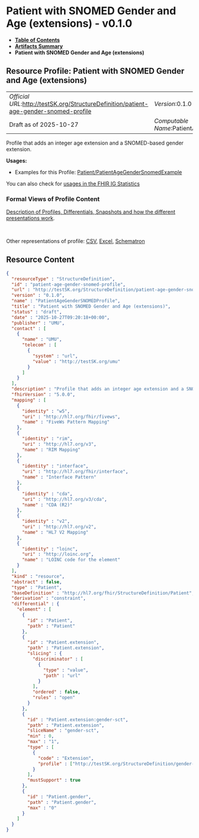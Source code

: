 # Patient with SNOMED Gender and Age (extensions) - v0.1.0

* [**Table of Contents**](toc.md)
* [**Artifacts Summary**](artifacts.md)
* **Patient with SNOMED Gender and Age (extensions)**

## Resource Profile: Patient with SNOMED Gender and Age (extensions) 

| | |
| :--- | :--- |
| *Official URL*:http://testSK.org/StructureDefinition/patient-age-gender-snomed-profile | *Version*:0.1.0 |
| Draft as of 2025-10-27 | *Computable Name*:PatientAgeGenderSNOMEDProfile |

 
Profile that adds an integer age extension and a SNOMED-based gender extension. 

**Usages:**

* Examples for this Profile: [Patient/PatientAgeGenderSnomedExample](Patient-PatientAgeGenderSnomedExample.md)

You can also check for [usages in the FHIR IG Statistics](https://packages2.fhir.org/xig/SKtestIG|current/StructureDefinition/patient-age-gender-snomed-profile)

### Formal Views of Profile Content

 [Description of Profiles, Differentials, Snapshots and how the different presentations work](http://build.fhir.org/ig/FHIR/ig-guidance/readingIgs.html#structure-definitions). 

 

Other representations of profile: [CSV](StructureDefinition-patient-age-gender-snomed-profile.csv), [Excel](StructureDefinition-patient-age-gender-snomed-profile.xlsx), [Schematron](StructureDefinition-patient-age-gender-snomed-profile.sch) 



## Resource Content

```json
{
  "resourceType" : "StructureDefinition",
  "id" : "patient-age-gender-snomed-profile",
  "url" : "http://testSK.org/StructureDefinition/patient-age-gender-snomed-profile",
  "version" : "0.1.0",
  "name" : "PatientAgeGenderSNOMEDProfile",
  "title" : "Patient with SNOMED Gender and Age (extensions)",
  "status" : "draft",
  "date" : "2025-10-27T09:20:18+00:00",
  "publisher" : "UMU",
  "contact" : [
    {
      "name" : "UMU",
      "telecom" : [
        {
          "system" : "url",
          "value" : "http://testSK.org/umu"
        }
      ]
    }
  ],
  "description" : "Profile that adds an integer age extension and a SNOMED-based gender extension.",
  "fhirVersion" : "5.0.0",
  "mapping" : [
    {
      "identity" : "w5",
      "uri" : "http://hl7.org/fhir/fivews",
      "name" : "FiveWs Pattern Mapping"
    },
    {
      "identity" : "rim",
      "uri" : "http://hl7.org/v3",
      "name" : "RIM Mapping"
    },
    {
      "identity" : "interface",
      "uri" : "http://hl7.org/fhir/interface",
      "name" : "Interface Pattern"
    },
    {
      "identity" : "cda",
      "uri" : "http://hl7.org/v3/cda",
      "name" : "CDA (R2)"
    },
    {
      "identity" : "v2",
      "uri" : "http://hl7.org/v2",
      "name" : "HL7 V2 Mapping"
    },
    {
      "identity" : "loinc",
      "uri" : "http://loinc.org",
      "name" : "LOINC code for the element"
    }
  ],
  "kind" : "resource",
  "abstract" : false,
  "type" : "Patient",
  "baseDefinition" : "http://hl7.org/fhir/StructureDefinition/Patient",
  "derivation" : "constraint",
  "differential" : {
    "element" : [
      {
        "id" : "Patient",
        "path" : "Patient"
      },
      {
        "id" : "Patient.extension",
        "path" : "Patient.extension",
        "slicing" : {
          "discriminator" : [
            {
              "type" : "value",
              "path" : "url"
            }
          ],
          "ordered" : false,
          "rules" : "open"
        }
      },
      {
        "id" : "Patient.extension:gender-sct",
        "path" : "Patient.extension",
        "sliceName" : "gender-sct",
        "min" : 0,
        "max" : "1",
        "type" : [
          {
            "code" : "Extension",
            "profile" : ["http://testSK.org/StructureDefinition/gender-snomed-ext"]
          }
        ],
        "mustSupport" : true
      },
      {
        "id" : "Patient.gender",
        "path" : "Patient.gender",
        "max" : "0"
      }
    ]
  }
}

```
